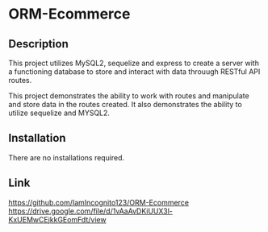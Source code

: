 # ORM-Ecommerce

## Description
This project utilizes MySQL2, sequelize and express to create a server with a functioning database to store and interact with data throuugh RESTful API routes. 

This project demonstrates the ability to work with routes and manipulate and store data in the routes created. It also demonstrates the ability to utilize sequelize and MYSQL2. 

## Installation

There are no installations required.

## Link
https://github.com/IamIncognito123/ORM-Ecommerce
https://drive.google.com/file/d/1vAaAvDKiUUX3l-KxUEMwCEjkkGEomFdt/view